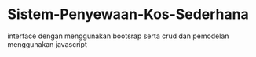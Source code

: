 # Sistem-Penyewaan-Kos-Sederhana
interface dengan menggunakan bootsrap serta crud dan pemodelan menggunakan javascript 
